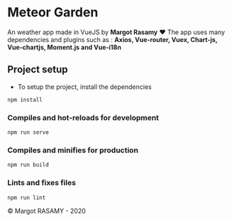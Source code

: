 # Meteor Garden
An weather app made in VueJS by **Margot Rasamy** ❤️
The app uses many dependencies and plugins such as :
**Axios, Vue-router, Vuex, Chart-js, Vue-chartjs, Moment.js and Vue-i18n**

## Project setup
* To setup the project, install the dependencies

```
npm install
```

### Compiles and hot-reloads for development
```
npm run serve
```

### Compiles and minifies for production
```
npm run build
```

### Lints and fixes files
```
npm run lint
```

© Margot RASAMY - 2020
